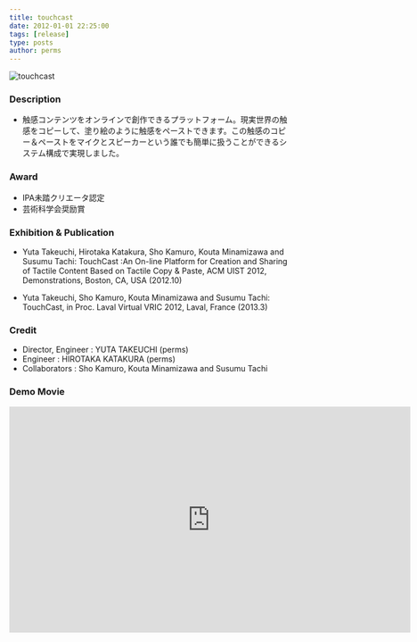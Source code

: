 ```yaml
---
title: touchcast
date: 2012-01-01 22:25:00
tags: [release]
type: posts
author: perms
---
```


![touchcast](/img/works/touchcast.png "touchcast")
### Description
- 触感コンテンツをオンラインで創作できるプラットフォーム。現実世界の触感をコピーして、塗り絵のように触感をペーストできます。この触感のコピー＆ペーストをマイクとスピーカーという誰でも簡単に扱うことができるシステム構成で実現しました。

### Award
- IPA未踏クリエータ認定
- 芸術科学会奨励賞

### Exhibition & Publication
- Yuta Takeuchi, Hirotaka Katakura, Sho Kamuro, Kouta Minamizawa and Susumu Tachi: TouchCast :An On-line Platform for Creation and Sharing of Tactile Content Based on Tactile Copy & Paste, ACM UIST 2012, Demonstrations, Boston, CA, USA (2012.10)

- Yuta Takeuchi, Sho Kamuro, Kouta Minamizawa and Susumu Tachi: TouchCast, in Proc. Laval Virtual VRIC 2012, Laval, France (2013.3)

### Credit
- Director, Engineer : YUTA TAKEUCHI (perms)
- Engineer : HIROTAKA KATAKURA (perms)
- Collaborators : Sho Kamuro, Kouta Minamizawa and Susumu Tachi

### Demo Movie
<iframe width="720" height="405" src="https://www.youtube.com/embed/vHxOs3c7AM8" frameborder="0" gesture="media" allow="encrypted-media" allowfullscreen></iframe>
